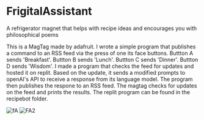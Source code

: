 # FrigitalAssistant
A refrigerator magnet that helps with recipe ideas and encourages you with philosophical poems

This is a MagTag made by adafruit.  I wrote a simple program that publishes a command to an RSS feed via the press of one its face buttons.
Buttton A sends 'Breakfast'.
Buttton B sends 'Lunch'.
Buttton C sends 'Dinner'.
Buttton D sends 'Wisdom'.
I made a program that checks the feed for updates and hosted it on replit. Based on the update, it sends a modified prompts to openAI's API to receive a response from its language model.
The program then publishes the respone to an RSS feed. The magtag checks for updates on the feed and prints the results.
The replit program can be found in the recipebot folder.


![fA](https://user-images.githubusercontent.com/38119453/227738696-0737044c-0f21-4384-beb4-4e6526a61883.PNG)
![FA2](https://user-images.githubusercontent.com/38119453/227738702-a5b6af52-4199-4498-a7f6-0d73aa99fe14.PNG)
